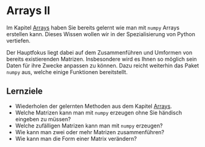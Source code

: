 # Arrays II 

Im Kapitel [Arrays](../../chapter02_basics/arrays/arrayerstellung.ipynb) haben Sie bereits gelernt wie man mit `numpy` Arrays erstellen kann. Dieses Wissen wollen wir in der Spezialisierung von Python vertiefen. 

Der Hauptfokus liegt dabei auf dem Zusammenführen und Umformen von bereits existierenden Matrizen. Insbesondere wird es Ihnen so möglich sein Daten für ihre Zwecke anpassen zu können. Dazu reicht weiterhin das Paket `numpy` aus, welche einige Funktionen bereitstellt.  

## Lernziele

- Wiederholen der gelernten Methoden aus dem Kapitel [Arrays](../../chapter02_basics/arrays/arrayerstellung.ipynb).
- Welche Matrizen kann man mit `numpy` erzeugen ohne Sie händisch eingeben zu müssen?
- Welche zufälligen Matrizen kann man mit `numpy` erzeugen?
- Wie kann man zwei oder mehr Matrizen zusammenführen? 
- Wie kann man die Form einer Matrix verändern?
